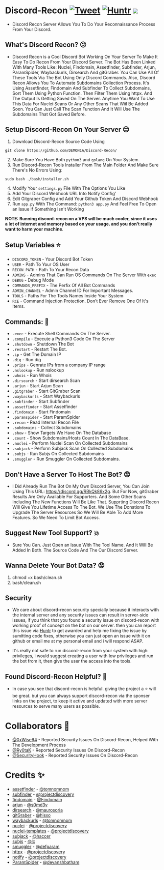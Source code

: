 # Discord-Recon [![Tweet](https://img.shields.io/twitter/url/http/shields.io.svg?style=social)](https://twitter.com/intent/tweet?text=Check%20out%20Discord-Recon%20on%20github!&url=https://github.com/DEMON1A/Discord-Recon&via=DemoniaSlash&hashtags=recon,bugbounty) <a href="https://huntr.dev/bounties/disclose"><img src="https://cdn.huntr.dev/huntr_security_badge_mono.svg" alt="Huntr"></a> ![](https://tokei.rs/b1/github/DEMON1A/Discord-Recon)
- Discord Recon Server Allows You To Do Your Reconnaissance Process From Your Discord.

## What's Discord Recon? :confused:
- Discord Recon is a Cool Discord Bot Working On Your Server To Make It Easy To Do Recon From Your Discord Server. The Bot Has Been Linked With Many Tools Like: Nuclei, Findomain, Assetfinder, Subfinder, Arjun, ParamSpider, Waybackurls, Dirsearch And gitGraber. You Can Use All Of These Tools Via The Bot Using Only Discord Commands. Also, Discord Recon Allows You To Automate Subdomains Collection Process. It's Using Assetfinder, Findomain And Subfinder To Collect Subdomains, Sort Them Using Python Function. Then Filter Them Using httpx. And The Output Is Getting Saved On The Server. Anytime You Want To Use This Data For Nuclei Scans Or Any Other Scans That Wiil Be Added Soon. You Can Just Call The Scan Function And It Will Use The Subdomains That Got Saved Before. 

## Setup Discord-Recon On Your Server :relieved:
1. Download Discord-Recon Source Code Using

```
git clone https://github.com/DEMON1A/Discord-Recon/
```

2. Make Sure You Have Both `python3` and `golang` On Your System.
3. Run Discord-Recon Tools Installer From The Main Folder And Make Sure There's No Errors Using:

```
sudo bash ./bash/installer.sh
```

4. Modify Your `settings.py` File With The Options You Like
5. Add Your Discord Webhook URL Into Notify Config'
6. Edit Gitgraber Config and Add Your Github Token And Discord Webhook
7. Run `app.py` With The Command: `python3 app.py` And Feel Free To Open an Issue If Something Isn't Working

**NOTE: Running discord-recon on a VPS will be much cooler, since it uses a lot of internet and memory based on your usage. and you don't really want to harm your machine.**

## Setup Variables :star:
- `DISCORD_TOKEN` - Your Discord Bot Token
- `USER` - Path To Your OS User
- `RECON_PATH` - Path To Your Recon Data
- `ADMINS` - Admins That Can Run OS Commands On The Server With `exec`
- `DEBUG` - Debug Mode
- `COMMANDS_PREFIX` - The Perfix Of All Bot Commands
- `ADMIN_CHANNEL` - Admin Channel ID For Important Messages.
- `TOOLS` - Paths For The Tools Names Inside Your System
- `RCE` - Command Injection Protection. Don't Ever Remove One Of It's Items.

## Commands: :thought_balloon:
- `.exec` - Execute Shell Commands On The Server.
- `.compile` - Execute a Python3 Code On The Server
- `.shutdown` - Shutdown The Bot
- `.restart` - Restart The Bot.
- `.ip` - Get The Domain IP
- `.dig` - Run dig
- `.prips` - Genrate IPs from a company IP range
- `.nslookup` - Run nslookup
- `.whois` - Run Whois
- `.dirsearch` - Start dirsearch Scan
- `.arjun` - Start Arjun Scan
- `.gitgraber` - Start GitGraber Scan
- `.waybackurls` - Start Waybackurls
- `.subfinder` - Start Subfinder
- `.assetfinder` - Start Assetfinder
- `.findomain` - Start Findomain
- `.paramspider` - Start ParamSpider
- `.recon` - Read Internal Recon File
- `.subdomains` - Collect Subdomains
- `.show` - Show Targets We Have On The Database
- `.count` - Show Subdomains/Hosts Count In The DataBase.
- `.nuclei` - Perform Nuclei Scan On Collected Subdomains
- `.subjack` - Perform Subjack Scan On Collected Subdomains
- `.subjs` - Run Subjs On Collected Subdomains
- `.smuggler` - Run Smuggler On Collected Subdomains.

## Don't Have a Server To Host The Bot? :worried:
- I Did Already Run The Bot On My Own Discord Server, You Can Join Using This URL: https://discord.gg/RBkQk86x2g. But For Now, gitGraber Results Are Only Available For Supporters. And Some Other Scans Including The New Functions Will Be Like That. Supprting Discord Recon Will Give You Lifetime Access To The Bot. We Use The Donations To Upgrade The Server Resources So We Will Be Able To Add More Features. So We Need To Limit Bot Access.

## Suggest New Tool Support? :boom:
- Sure You Can. Just Open an Issue With The Tool Name. And It Will Be Added In Both. The Source Code And The Our Discord Server.

## Wanna Delete Your Bot Data? :worried:
1. chmod +x bash/clean.sh
2. bash/clean.sh

## Security
- We care about discord-recon security specially because it interacts with the internal server and any security issues can result in server-side issues, if you think that you found a security issue on discord-recon with working proof of concept on the bot on our server. then you can report this issue via [Huntr](https://huntr.dev/) to get awarded and help me fixing the issue by sumitting code fixes, otherwise you can just open an issue with it on github or email me at my personal email and i will respond ASAP.

- It's really not safe to run discord-recon from your system with high privileges, i would suggest creating a user with low privileges and run the bot from it, then give the user the access into the tools. 

## Found Discord-Recon Helpful? :heartbeat:
- In case you see that discord-recon is helpful. giving the project a :star: will be great. but you can always support discord-recon via the sponser links on the project, to keep it active and updated with more server resources to serve many users as possible.

# Collaborators 💝
- [@0xWise64](https://github.com/0xWise64) - Reported Security Issues On Discord-Recon, Helped With The Development Process
- [@Ry0taK](https://github.com/Ry0taK) - Reported Security Issues On Discord-Recon
- [@SecurityHook](https://github.com/SecurityHook) - Reported Security Issues On Discord-Recon

# Credits :sparkles:
- [assetfinder](https://github.com/tomnomnom/assetfinder) - [@tomnomnom](https://github.com/tomnomnom)
- [subfinder](https://github.com/projectdiscovery/subfinder) - [@projectdiscovery](https://github.com/projectdiscovery)
- [findomain](https://github.com/Findomain/Findomain) - [@Findomain](https://github.com/Findomain)
- [arjun](https://github.com/s0md3v/Arjun) - [@s0md3v](https://github.com/s0md3v)
- [dirsearch](https://github.com/maurosoria/dirsearch) - [@maurosoria](https://github.com/maurosoria)
- [gitGraber](https://github.com/hisxo/gitGraber) - [@hisxo](https://github.com/hisxo)
- [waybackurls](https://github.com/tomnomnom/waybackurls) - [@tomnomnom](https://github.com/tomnomnom)
- [nuclei](https://github.com/projectdiscovery/nuclei) - [@projectdiscovery](https://github.com/projectdiscovery)
- [nuclei-templates](https://github.com/projectdiscovery/nuclei-templates) - [@projectdiscovery](https://github.com/projectdiscovery)
- [subjack](https://github.com/haccer/subjack) - [@haccer](https://github.com/haccer)
- [subjs](https://github.com/lc/subjs) - [@lc](https://github.com/lc)
- [smuggler](https://github.com/defparam/smuggler) - [@defparam](https://github.com/defparam)
- [httpx](https://github.com/projectdiscovery/httpx) - [@projectdiscovery](https://github.com/projectdiscovery)
- [notify](https://github.com/projectdiscovery/notify) - [@projectdiscovery](https://github.com/projectdiscovery)
- [ParamSpider](https://github.com/devanshbatham/ParamSpider) - [@devanshbatham](https://github.com/devanshbatham)
